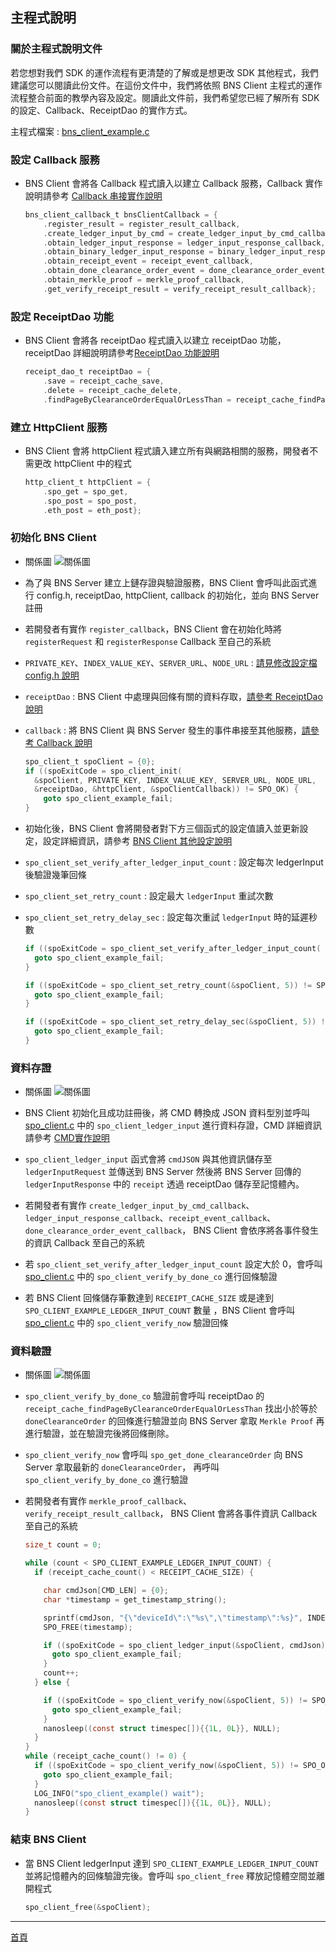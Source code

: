 ## 主程式說明

### 關於主程式說明文件

若您想對我們 SDK 的運作流程有更清楚的了解或是想更改 SDK 其他程式，我們建議您可以閱讀此份文件。在這份文件中，我們將依照 BNS Client 主程式的運作流程整合前面的教學內容及設定。閱讀此文件前，我們希望您已經了解所有 SDK 的設定、Callback、ReceiptDao 的實作方式。

主程式檔案 : [bns_client_example.c](../example/bns-client-example/bns_client_example.c)

### 設定 Callback 服務

- BNS Client 會將各 Callback 程式讀入以建立 Callback 服務，Callback 實作說明請參考 [Callback 串接實作說明](./callback_zh.md)
  
  ```C
  bns_client_callback_t bnsClientCallback = {
      .register_result = register_result_callback,
      .create_ledger_input_by_cmd = create_ledger_input_by_cmd_callback,
      .obtain_ledger_input_response = ledger_input_response_callback,
      .obtain_binary_ledger_input_response = binary_ledger_input_response_callback,
      .obtain_receipt_event = receipt_event_callback,
      .obtain_done_clearance_order_event = done_clearance_order_event_callback,
      .obtain_merkle_proof = merkle_proof_callback,
      .get_verify_receipt_result = verify_receipt_result_callback};
  ```

### 設定 ReceiptDao 功能

- BNS Client 會將各 receiptDao 程式讀入以建立 receiptDao 功能，receiptDao 詳細說明請參考[ReceiptDao 功能說明](./receiptDao_zh.md)
  
  ```C
  receipt_dao_t receiptDao = {
      .save = receipt_cache_save,
      .delete = receipt_cache_delete,
      .findPageByClearanceOrderEqualOrLessThan = receipt_cache_findPageByClearanceOrderEqualOrLessThan};
  ```

### 建立 HttpClient 服務

- BNS Client 會將 httpClient 程式讀入建立所有與網路相關的服務，開發者不需更改 httpClient 中的程式

  ```C
  http_client_t httpClient = {
      .spo_get = spo_get, 
      .spo_post = spo_post, 
      .eth_post = eth_post};
  ```

### 初始化 BNS Client

- 關係圖
  ![關係圖](../image/spo_client_init.png)

- 為了與 BNS Server 建立上鏈存證與驗證服務，BNS Client 會呼叫此函式進行 config.h, receiptDao, httpClient, callback 的初始化，並向 BNS Server 註冊

- 若開發者有實作 `register_callback`，BNS Client 會在初始化時將 `registerRequest` 和 `registerResponse` Callback 至自己的系統
  
- `PRIVATE_KEY`、`INDEX_VALUE_KEY`、`SERVER_URL`、`NODE_URL` : [請見修改設定檔 config.h 說明](./quick_start_zh.md)

- `receiptDao` : BNS Client 中處理與回條有關的資料存取，[請參考 ReceiptDao 說明](./receiptDao_zh.md)

- `callback` : 將 BNS Client 與 BNS Server 發生的事件串接至其他服務，[請參考 Callback 說明](./callback_zh.md)

  ```C
  spo_client_t spoClient = {0};
  if ((spoExitCode = spo_client_init(
    &spoClient, PRIVATE_KEY, INDEX_VALUE_KEY, SERVER_URL, NODE_URL,
    &receiptDao, &httpClient, &spoClientCallback)) != SPO_OK) {
      goto spo_client_example_fail;
  }
  
  ```

- 初始化後，BNS Client 會將開發者對下方三個函式的設定值讀入並更新設定，設定詳細資訊，請參考 [BNS Client 其他設定說明](./other_setting_zh.md)

- `spo_client_set_verify_after_ledger_input_count` : 設定每次 ledgerInput 後驗證幾筆回條
- `spo_client_set_retry_count` : 設定最大 `ledgerInput` 重試次數
- `spo_client_set_retry_delay_sec` : 設定每次重試 `ledgerInput` 時的延遲秒數

  ```C
  if ((spoExitCode = spo_client_set_verify_after_ledger_input_count( &spoClient, 2)) != SPO_OK) {
    goto spo_client_example_fail;
  }

  if ((spoExitCode = spo_client_set_retry_count(&spoClient, 5)) != SPO_OK) {
    goto spo_client_example_fail;
  }

  if ((spoExitCode = spo_client_set_retry_delay_sec(&spoClient, 5)) != SPO_OK) {
    goto spo_client_example_fail;
  }
  ```

### 資料存證

- 關係圖
  ![關係圖](../image/spo_client_ldeger_input.png)

- BNS Client 初始化且成功註冊後，將 CMD 轉換成 JSON 資料型別並呼叫 [spo_client.c](../src/bns-client/spo_client.c) 中的 `spo_client_ledger_input` 進行資料存證，CMD 詳細資訊請參考 [CMD實作說明](./cmd_zh.md)

- `spo_client_ledger_input` 函式會將 `cmdJSON` 與其他資訊儲存至 `ledgerInputRequest` 並傳送到 BNS Server 然後將 BNS Server 回傳的 `ledgerInputResponse` 中的 `receipt` 透過 receiptDao 儲存至記憶體內。

- 若開發者有實作 `create_ledger_input_by_cmd_callback`、`ledger_input_response_callback`、`receipt_event_callback`、`done_clearance_order_event_callback`， BNS Client 會依序將各事件發生的資訊 Callback 至自己的系統

- 若 `spo_client_set_verify_after_ledger_input_count` 設定大於 0，會呼叫 [spo_client.c](../src/bns-client/spo_client.c) 中的 `spo_client_verify_by_done_co` 進行回條驗證

- 若 BNS Client 回條儲存筆數達到 `RECEIPT_CACHE_SIZE` 或是達到 `SPO_CLIENT_EXAMPLE_LEDGER_INPUT_COUNT` 數量 ，BNS Client 會呼叫 [spo_client.c](../src/bns-client/spo_client.c) 中的 `spo_client_verify_now` 驗證回條

### 資料驗證

- 關係圖
  ![關係圖](../image/spo_client_verify.png)

- `spo_client_verify_by_done_co` 驗證前會呼叫 receiptDao 的 `receipt_cache_findPageByClearanceOrderEqualOrLessThan` 找出小於等於 `doneClearanceOrder` 的回條進行驗證並向 BNS Server 拿取 `Merkle Proof` 再進行驗證，並在驗證完後將回條刪除。

- `spo_client_verify_now` 會呼叫 `spo_get_done_clearanceOrder` 向 BNS Server 拿取最新的 `doneClearanceOrder`， 再呼叫 `spo_client_verify_by_done_co` 進行驗證

- 若開發者有實作 `merkle_proof_callback`、`verify_receipt_result_callback`， BNS Client 會將各事件資訊 Callback 至自己的系統

  ```C
  size_t count = 0;

  while (count < SPO_CLIENT_EXAMPLE_LEDGER_INPUT_COUNT) {
    if (receipt_cache_count() < RECEIPT_CACHE_SIZE) {

      char cmdJson[CMD_LEN] = {0};
      char *timestamp = get_timestamp_string();

      sprintf(cmdJson, "{\"deviceId\":\"%s\",\"timestamp\":%s}", INDEX_VALUE_KEY, timestamp);
      SPO_FREE(timestamp);

      if ((spoExitCode = spo_client_ledger_input(&spoClient, cmdJson)) != SPO_OK) {
        goto spo_client_example_fail;
      }
      count++;
    } else {

      if ((spoExitCode = spo_client_verify_now(&spoClient, 5)) != SPO_OK) {
        goto spo_client_example_fail;
      }
      nanosleep((const struct timespec[]){{1L, 0L}}, NULL);
    }
  }
  while (receipt_cache_count() != 0) {
    if ((spoExitCode = spo_client_verify_now(&spoClient, 5)) != SPO_OK) {
      goto spo_client_example_fail;
    }
    LOG_INFO("spo_client_example() wait");
    nanosleep((const struct timespec[]){{1L, 0L}}, NULL);
  }
  ```

### 結束 BNS Client

- 當 BNS Client ledgerInput 達到 `SPO_CLIENT_EXAMPLE_LEDGER_INPUT_COUNT` 並將記憶體內的回條驗證完後。會呼叫 `spo_client_free` 釋放記憶體空間並離開程式

  ```C
  spo_client_free(&spoClient);
  ```

----
[首頁](../README_ZH.md)
